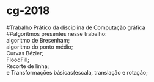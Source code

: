 # cg-2018

#Trabalho Prático da disciplina de Computação gráfica<br />
##algoritmos presentes nesse trabalho:<br />
  algoritmo de Bresenham;<br />
  algoritmo do ponto médio; <br />
  Curvas Bézier;<br />
  FloodFill;<br />
  Recorte de linha;<br />
  e Transformações básicas(escala, translação e rotação;<br />
  
  
